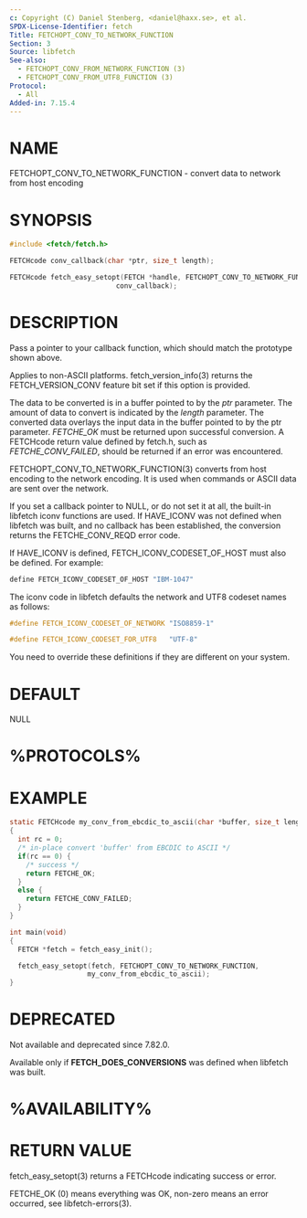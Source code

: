 ```yaml
---
c: Copyright (C) Daniel Stenberg, <daniel@haxx.se>, et al.
SPDX-License-Identifier: fetch
Title: FETCHOPT_CONV_TO_NETWORK_FUNCTION
Section: 3
Source: libfetch
See-also:
  - FETCHOPT_CONV_FROM_NETWORK_FUNCTION (3)
  - FETCHOPT_CONV_FROM_UTF8_FUNCTION (3)
Protocol:
  - All
Added-in: 7.15.4
---
```


# NAME

FETCHOPT_CONV_TO_NETWORK_FUNCTION - convert data to network from host encoding

# SYNOPSIS

~~~c
#include <fetch/fetch.h>

FETCHcode conv_callback(char *ptr, size_t length);

FETCHcode fetch_easy_setopt(FETCH *handle, FETCHOPT_CONV_TO_NETWORK_FUNCTION,
                          conv_callback);
~~~

# DESCRIPTION

Pass a pointer to your callback function, which should match the prototype
shown above.

Applies to non-ASCII platforms. fetch_version_info(3) returns the
FETCH_VERSION_CONV feature bit set if this option is provided.

The data to be converted is in a buffer pointed to by the *ptr* parameter.
The amount of data to convert is indicated by the *length* parameter. The
converted data overlays the input data in the buffer pointed to by the ptr
parameter. *FETCHE_OK* must be returned upon successful conversion. A FETCHcode
return value defined by fetch.h, such as *FETCHE_CONV_FAILED*, should be
returned if an error was encountered.

FETCHOPT_CONV_TO_NETWORK_FUNCTION(3) converts from host encoding to the
network encoding. It is used when commands or ASCII data are sent over the
network.

If you set a callback pointer to NULL, or do not set it at all, the built-in
libfetch iconv functions are used. If HAVE_ICONV was not defined when libfetch
was built, and no callback has been established, the conversion returns the
FETCHE_CONV_REQD error code.

If HAVE_ICONV is defined, FETCH_ICONV_CODESET_OF_HOST must also be defined.
For example:
~~~c
define FETCH_ICONV_CODESET_OF_HOST "IBM-1047"
~~~

The iconv code in libfetch defaults the network and UTF8 codeset names as
follows:

~~~c
#define FETCH_ICONV_CODESET_OF_NETWORK "ISO8859-1"

#define FETCH_ICONV_CODESET_FOR_UTF8   "UTF-8"
~~~

You need to override these definitions if they are different on your system.

# DEFAULT

NULL

# %PROTOCOLS%

# EXAMPLE

~~~c
static FETCHcode my_conv_from_ebcdic_to_ascii(char *buffer, size_t length)
{
  int rc = 0;
  /* in-place convert 'buffer' from EBCDIC to ASCII */
  if(rc == 0) {
    /* success */
    return FETCHE_OK;
  }
  else {
    return FETCHE_CONV_FAILED;
  }
}

int main(void)
{
  FETCH *fetch = fetch_easy_init();

  fetch_easy_setopt(fetch, FETCHOPT_CONV_TO_NETWORK_FUNCTION,
                   my_conv_from_ebcdic_to_ascii);
}
~~~

# DEPRECATED

Not available and deprecated since 7.82.0.

Available only if **FETCH_DOES_CONVERSIONS** was defined when libfetch was
built.

# %AVAILABILITY%

# RETURN VALUE

fetch_easy_setopt(3) returns a FETCHcode indicating success or error.

FETCHE_OK (0) means everything was OK, non-zero means an error occurred, see
libfetch-errors(3).
